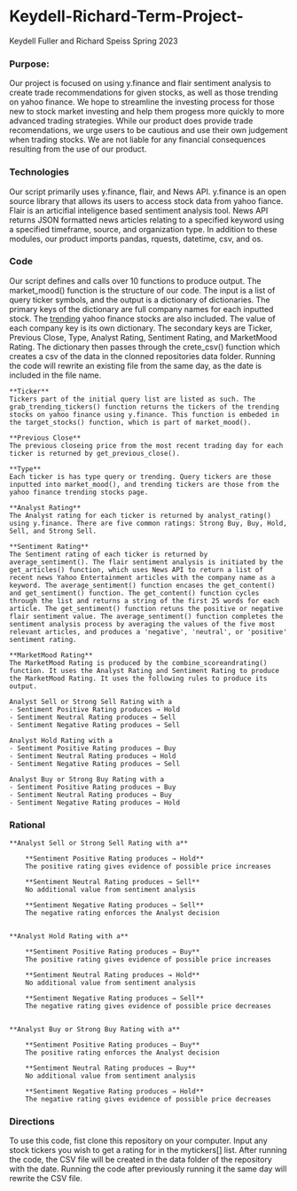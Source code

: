 # Keydell-Richard-Term-Project-

Keydell Fuller and Richard Speiss
Spring 2023


### Purpose:

Our project is focused on using y.finance and flair sentiment analysis to create trade recommendations for given stocks, as well as those trending on yahoo finance. We hope to streamline the investing process for those new to stock market investing and help them progess more quickly to more advanced trading strategies. While our product does provide trade recomendations, we urge users to be cautious and use their own judgement when trading stocks. We are not liable for any financial consequences resulting from the use of our product. 

### Technologies
Our script primarily uses y.finance, flair, and News API. y.finance is an open source library that allows its users to access stock data from yahoo fiance. Flair is an articifial inteligence based sentiment analysis tool. News API returns JSON formatted news articles relating to a specified keyword using a specified timeframe, source, and organization type. In addition to these modules, our product imports pandas, rquests, datetime, csv, and os.  


### Code
Our script defines and calls over 10 functions to produce output. The market_mood() function is the structure of our code. The input is a list of query ticker symbols, and the output is a dictionary of dictionaries. The primary keys of the dictionary are full company names for each inputted stock. The [trending](https://finance.yahoo.com/trending-tickers) yahoo finance stocks are also included. The value of each company key is its own dictionary. The secondary keys are Ticker, Previous Close, Type, Analyst Rating, Sentiment Rating, and MarketMood Rating. The dictionary then passes through the crete_csv() function which creates a csv of the data in the clonned repositories data folder. Running the code will rewrite an existing file from the same day, as the date is included in the file name. 

    **Ticker**
    Tickers part of the initial query list are listed as such. The grab_trending_tickers() function returns the tickers of the trending stocks on yahoo finance using y.finance. This function is embeded in the target_stocks() function, which is part of market_mood(). 

    **Previous Close**
    The previous closeing price from the most recent trading day for each ticker is returned by get_previous_close(). 

    **Type**
    Each ticker is has type query or trending. Query tickers are those inputted into market_mood(), and trending tickers are those from the yahoo finance trending stocks page.

    **Analyst Rating**
    The Analyst rating for each ticker is returned by analyst_rating() using y.finance. There are five common ratings: Strong Buy, Buy, Hold, Sell, and Strong Sell. 

    **Sentiment Rating** 
    The Sentiment rating of each ticker is returned by average_sentiment(). The flair sentiment analysis is initiated by the get_articles() function, which uses News API to return a list of recent news Yahoo Entertainment articles with the company name as a keyword. The average_sentiment() function encases the get_content() and get_sentiment() function. The get_content() function cycles through the list and returns a string of the first 25 words for each article. The get_sentiment() function retuns the positive or negative flair sentiment value. The average_sentiment() function completes the sentiment analysis process by averaging the values of the five most relevant articles, and produces a 'negative', 'neutral', or 'positive' sentiment rating. 

    **MarketMood Rating**
    The MarketMood Rating is produced by the combine_scoreandrating() function. It uses the Analyst Rating and Sentiment Rating to produce the MarketMood Rating. It uses the following rules to produce its output. 

    Analyst Sell or Strong Sell Rating with a
    - Sentiment Positive Rating produces → Hold
    - Sentiment Neutral Rating produces → Sell
    - Sentiment Negative Rating produces → Sell
        
    Analyst Hold Rating with a
    - Sentiment Positive Rating produces → Buy
    - Sentiment Neutral Rating produces → Hold
    - Sentiment Negative Rating produces → Sell

    Analyst Buy or Strong Buy Rating with a
    - Sentiment Positive Rating produces → Buy
    - Sentiment Neutral Rating produces → Buy
    - Sentiment Negative Rating produces → Hold

### Rational

    **Analyst Sell or Strong Sell Rating with a**

        **Sentiment Positive Rating produces → Hold**
        The positive rating gives evidence of possible price increases

        **Sentiment Neutral Rating produces → Sell**
        No additional value from sentiment analysis 

        **Sentiment Negative Rating produces → Sell**
        The negative rating enforces the Analyst decision 

        
    **Analyst Hold Rating with a**

        **Sentiment Positive Rating produces → Buy**
        The positive rating gives evidence of possible price increases

        **Sentiment Neutral Rating produces → Hold**
        No additional value from sentiment analysis 

        **Sentiment Negative Rating produces → Sell**
        The negative rating gives evidence of possible price decreases 


    **Analyst Buy or Strong Buy Rating with a**

        **Sentiment Positive Rating produces → Buy**
        The positive rating enforces the Analyst decision 

        **Sentiment Neutral Rating produces → Buy**
        No additional value from sentiment analysis 

        **Sentiment Negative Rating produces → Hold**
        The negative rating gives evidence of possible price decreases 


### Directions
To use this code, fist clone this repository on your computer. Input any stock tickers you wish to get a rating for in the mytickers[] list. After running the code, the CSV file will be created in the data folder of the repository with the date. Running the code after previously running it the same day will rewrite the CSV file. 